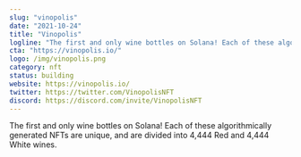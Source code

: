 ```yaml
---
slug: "vinopolis"
date: "2021-10-24"
title: "Vinopolis"
logline: "The first and only wine bottles on Solana! Each of these algorithmically generated NFTs are unique, and are divided into 4,444 Red and 4,444 White wines."
cta: "https://vinopolis.io/"
logo: /img/vinopolis.png
category: nft
status: building
website: https://vinopolis.io/
twitter: https://twitter.com/VinopolisNFT
discord: https://discord.com/invite/VinopolisNFT
---
```


The first and only wine bottles on Solana! Each of these algorithmically generated NFTs are unique, and are divided into 4,444 Red and 4,444 White wines.
